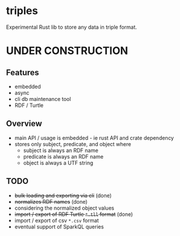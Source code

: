 # triples

Experimental Rust lib to store any data in triple format.

# UNDER CONSTRUCTION

## Features

* embedded
* async
* cli db maintenance tool
* RDF / Turtle

## Overview

* main API / usage is embedded - ie rust API and crate dependency
* stores only subject, predicate, and object where
  * subject is always an RDF name
  * predicate is always an RDF name
  * object is always a UTF string

## TODO

* ~~bulk loading and exporting via cli~~ (done)
* ~~normalizes RDF names~~ (done)
* considering the normalized object values
* ~~import / export of RDF Turtle `*.tll` format~~ (done)
* import / export of csv `*.csv` format
* eventual support of SparkQL queries
